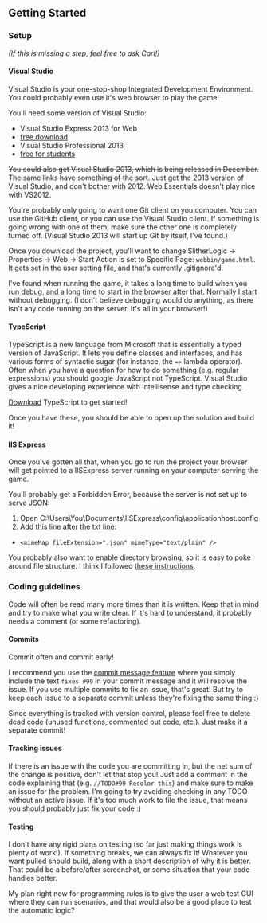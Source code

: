 Getting Started
---------------

### Setup

_(If this is missing a step, feel free to ask Carl!)_

#### Visual Studio

Visual Studio is your one-stop-shop Integrated Development Environment. You could probably even use it's web browser to play the game!

You'll need some version of Visual Studio:
* Visual Studio Express 2013 for Web 
 * [free download](http://www.microsoft.com/en-us/download/details.aspx?id=40747)
* Visual Studio Professional 2013
 * [free for students](https://www.dreamspark.com/Product/Product.aspx?productid=72)

~~You could also get Visual Studio 2013, which is being released in December. The same links have something of the sort.~~ Just get the 2013 version of Visual Studio, and don't bother with 2012. Web Essentials doesn't play nice with VS2012.

You're probably only going to want one Git client on you computer. You can use the GitHub client, or you can use the Visual Studio client. If something is going wrong with one of them, make sure the other one is completely turned off. (Visual Studio 2013 will start up Git by itself, I've found.)

Once you download the project, you'll want to change  SlitherLogic -> Properties -> Web -> Start Action is set to Specific Page: `webbin/game.html`. It gets set in the user setting file, and that's currently .gitignore'd.

I've found when running the game, it takes a long time to build when you run debug, and a long time to start in the browser after that. Normally I start without debugging. (I don't believe debugging would do anything, as there isn't any code running on the server. It's all in your browser!)
 
#### TypeScript 

TypeScript is a new language from Microsoft that is essentially a typed version of JavaScript. It lets you define classes and interfaces, and has various forms of syntactic sugar (for instance, the `=>` lambda operator). Often when you have a question for how to do something (e.g. regular expressions) you should google JavaScript not TypeScript. Visual Studio gives a nice developing experience with Intellisense and type checking. 

[Download](http://www.microsoft.com/en-us/download/details.aspx?id=34790) TypeScript to get started!

Once you have these, you should be able to open up the solution and build it!

#### IIS Express

Once you've gotten all that, when you go to run the project your browser will get pointed to a IISExpress server running on your computer serving the game.

You'll probably get a Forbidden Error, because the server is not set up to serve JSON:
1. Open C:\Users\You\Documents\IISExpress\config\applicationhost.config  
2. Add this line after the txt line:
 * `<mimeMap fileExtension=".json" mimeType="text/plain" />`

You probably also want to enable directory browsing, so it is easy to poke around file structure. I think I followed [these instructions](http://stackoverflow.com/questions/8543761/how-to-enable-directory-browsing-by-default-on-iis-express).
 
### Coding guidelines

Code will often be read many more times than it is written. Keep that in mind and try to make what you write clear. If it's hard to understand, it probably needs a comment (or some refactoring).

#### Commits

Commit often and commit early!

I recommend you use the [commit message feature](https://help.github.com/articles/closing-issues-via-commit-messages) where you simply include the text `fixes #99` in your commit message and it will resolve the issue. If you use multiple commits to fix an issue, that's great! But try to keep each issue to a separate commit unless they're fixing the same thing :)

Since everything is tracked with version control, please feel free to delete dead code (unused functions, commented out code, etc.). Just make it a separate commit!

#### Tracking issues

If there is an issue with the code you are committing in, but the net sum of the change is positive, don't let that stop you! Just add a comment in the code explaining that (e.g. `//TODO#99 Recolor this`) and make sure to make an issue for the problem. I'm going to try avoiding checking in any TODO without an active issue. If it's too much work to file the issue, that means you should probably just fix your code :)

#### Testing

I don't have any rigid plans on testing (so far just making things work is plenty of work!). If something breaks, we can always fix it! Whatever you want pulled should build, along with a short description of why it is better. That could be a before/after screenshot, or some situation that your code handles better.

My plan right now for programming rules is to give the user a web test GUI where they can run scenarios, and that would also be a good place to test the automatic logic?

